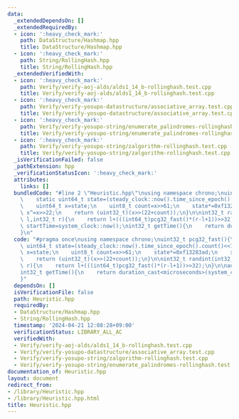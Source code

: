 ```yaml
---
data:
  _extendedDependsOn: []
  _extendedRequiredBy:
  - icon: ':heavy_check_mark:'
    path: DataStructure/Hashmap.hpp
    title: DataStructure/Hashmap.hpp
  - icon: ':heavy_check_mark:'
    path: String/RollingHash.hpp
    title: String/RollingHash.hpp
  _extendedVerifiedWith:
  - icon: ':heavy_check_mark:'
    path: Verify/verify-aoj-alds/alds1_14_b-rollinghash.test.cpp
    title: Verify/verify-aoj-alds/alds1_14_b-rollinghash.test.cpp
  - icon: ':heavy_check_mark:'
    path: Verify/verify-yosupo-datastructure/associative_array.test.cpp
    title: Verify/verify-yosupo-datastructure/associative_array.test.cpp
  - icon: ':heavy_check_mark:'
    path: Verify/verify-yosupo-string/enumerate_palindromes-rollinghash.test.cpp
    title: Verify/verify-yosupo-string/enumerate_palindromes-rollinghash.test.cpp
  - icon: ':heavy_check_mark:'
    path: Verify/verify-yosupo-string/zalgorithm-rollinghash.test.cpp
    title: Verify/verify-yosupo-string/zalgorithm-rollinghash.test.cpp
  _isVerificationFailed: false
  _pathExtension: hpp
  _verificationStatusIcon: ':heavy_check_mark:'
  attributes:
    links: []
  bundledCode: "#line 2 \"Heuristic.hpp\"\nusing namespace chrono;\nuint32_t pcg32_fast(){\n\
    \    static uint64_t state=(steady_clock::now().time_since_epoch().count()<<1)+1;\n\
    \    uint64_t x=state;\n    uint8_t count=x>>61;\n    state*=0xf13283ad;\n   \
    \ x^=x>>22;\n    return (uint32_t)(x>>(22+count));\n}\n\nint32_t randint(int32_t\
    \ l,int32_t r){\n    return l+(((int64_t)pcg32_fast()*(r-l+1))>>32);\n}\n\nauto\
    \ startTime=system_clock::now();\nint32_t getTime(){\n    return duration_cast<microseconds>(system_clock::now()-startTime).count();\n\
    }\n"
  code: "#pragma once\nusing namespace chrono;\nuint32_t pcg32_fast(){\n    static\
    \ uint64_t state=(steady_clock::now().time_since_epoch().count()<<1)+1;\n    uint64_t\
    \ x=state;\n    uint8_t count=x>>61;\n    state*=0xf13283ad;\n    x^=x>>22;\n\
    \    return (uint32_t)(x>>(22+count));\n}\n\nint32_t randint(int32_t l,int32_t\
    \ r){\n    return l+(((int64_t)pcg32_fast()*(r-l+1))>>32);\n}\n\nauto startTime=system_clock::now();\n\
    int32_t getTime(){\n    return duration_cast<microseconds>(system_clock::now()-startTime).count();\n\
    }"
  dependsOn: []
  isVerificationFile: false
  path: Heuristic.hpp
  requiredBy:
  - DataStructure/Hashmap.hpp
  - String/RollingHash.hpp
  timestamp: '2024-04-21 12:08:28+09:00'
  verificationStatus: LIBRARY_ALL_AC
  verifiedWith:
  - Verify/verify-aoj-alds/alds1_14_b-rollinghash.test.cpp
  - Verify/verify-yosupo-datastructure/associative_array.test.cpp
  - Verify/verify-yosupo-string/zalgorithm-rollinghash.test.cpp
  - Verify/verify-yosupo-string/enumerate_palindromes-rollinghash.test.cpp
documentation_of: Heuristic.hpp
layout: document
redirect_from:
- /library/Heuristic.hpp
- /library/Heuristic.hpp.html
title: Heuristic.hpp
---
```

